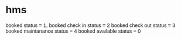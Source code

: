 # hms

booked status = 1,
booked check in status = 2
booked check out status = 3
booked maintanance status = 4
booked available status = 0






<!DOCTYPE html>
<html lang="en">

<head>
    <meta charset="UTF-8">
    <meta name="viewport" content="width=device-width, initial-scale=1.0">
    <title>Quotation</title>
    <style>
        body {
            font-family: Arial, sans-serif;
            margin: 20px;
            padding: 0;
        }

        .header,
        .footer {
            text-align: center;
        }

        .quotation-title {
            font-size: 24px;
            font-weight: bold;
            margin-bottom: 20px;
        }

        .company-info {
            text-align: right;
        }

        .guest-info,
        .table {
            width: 100%;
            margin-bottom: 20px;
            border-collapse: collapse;
        }

        .guest-info td,
        .table th,
        .table td {
            padding: 8px;
            border: 1px solid #ddd;
        }

        .table th {
    background-color: #007BFF; /* Blue background */
    color: white; /* White text */
    padding: 8px;
    border: 1px solid #ddd;
}


        .table .right-align {
            text-align: right;
        }

        .notes,
        .terms {
            margin-bottom: 20px;
        }

        .acknowledgement {
            margin-top: 40px;
            font-weight: bold;
        }

        .signature {
            display: flex;
            justify-content: space-between;
        }

        .signature div {
            width: 40%;
            text-align: center;
        }

        .logo {
            text-align: left;
        }

        .discount {
            color: red;
        }
    </style>
</head>

<body>

   

   

    <table class="table">
        <thead>
            <tr>
                <th>#</th>
                <th>Description</th>
                <th>Qty</th>
                <th>Unit Price</th>
                <th>Total</th>
            </tr>
        </thead>
        <tbody>
            <tr>
                <td>01</td>
                <td>Lucky Hall (Minimum 4 HRS)</td>
                <td>1</td>
                <td class="right-align">15,000.00</td>
                <td class="right-align">15,000.00</td>
            </tr>
            <tr>
                <td>02</td>
                <td>Veg Meals (Menu A)</td>
                <td>100 Pax</td>
                <td class="right-align">100.00</td>
                <td class="right-align">10,000.00</td>
            </tr>
            <tr>
                <td>03</td>
                <td>Evening Snacks</td>
                <td>100 Pax</td>
                <td class="right-align">25.00</td>
                <td class="right-align">750.00</td>
            </tr>
        </tbody>
        <tfoot>
            <tr>
                <td colspan="4" class="right-align">Sub Total</td>
                <td class="right-align">25,750.00</td>
            </tr>
            <tr>
                <td colspan="4" class="right-align discount">Discount</td>
                <td class="right-align">-1,000.00</td>
            </tr>
            <tr>
                <td colspan="4" class="right-align"><strong>Total Rs.</strong></td>
                <td class="right-align"><strong>24,250.00</strong></td>
            </tr>
        </tfoot>
    </table>

    <div class="notes">
        <p><strong>Additional Charges:</strong></p>
        <p>Extra hour charge: Rs. 4000 per hr</p>
        <p>AC hall: 15000 | Non-AC hall: 12000</p>
        <p>Damage Deposit: Rs. 10,000</p>
        <p>Cleaning Charges: 1500</p>
    </div>

    <div class="terms">
        <p><strong>Terms and Conditions:</strong></p>
        <p>Advance Payment: 25% of advance payment is required to confirm the hall booking.</p>
        <p>Balance Payment: Full payment should be completed 2 days prior to the event date.</p>
        <p>GST: 18% of the total value will be charged on services if the amount exceeds Rs. 20,000.</p>
    </div>

    <div class="acknowledgement">
        I hereby acknowledge and agree to all the terms and conditions outlined above.
    </div>

    <div class="signature">
        <div>
            Guest Signature
        </div>
        <div>
            Manager
        </div>
    </div>

</body>

</html>

 
